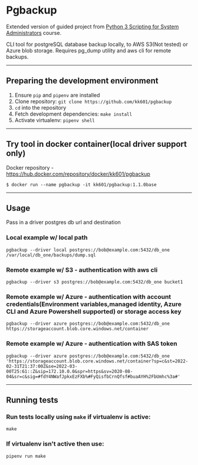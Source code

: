 # Pgbackup

Extended version of guided project from [Python 3 Scripting for System Administrators](https://https://acloudguru.com/course/python-3-scripting-for-system-administrators) course.

CLI tool for postgreSQL database backup locally, to AWS S3(Not tested) or Azure blob storage.
Requires pg_dump utility and aws cli for remote backups.

---
 ## Preparing the development environment
1. Ensure ```pip``` and ```pipenv``` are installed
2. Clone repository: ```git clone https://github.com/kk601/pgbackup```
3. ```cd``` into the repository
4. Fetch development dependencies: ```make install```
5. Activate virtualenv: ```pipenv shell``` 
---
## Try tool in docker container(local driver support only)
Docker repository - https://hub.docker.com/repository/docker/kk601/pgbackup
```
$ docker run --name pgbackup -it kk601/pgbackup:1.1.0base 
```
---
## Usage
Pass in a driver postgres db url and destination
### Local example w/ local path
```
pgbackup --driver local postgres://bob@example.com:5432/db_one /var/local/db_one/backups/dump.sql
```
### Remote example w/ S3 - authentication with aws cli
```
pgbackup --driver s3 postgres://bob@example.com:5432/db_one bucket1 
```
### Remote example w/ Azure - authentication with account credentials(Environment variables,managed identity, Azure CLI and Azure Powershell supported) or storage access key
```
pgbackup --driver azure postgres://bob@example.com:5432/db_one https://storageaccount.blob.core.windows.net/container
```
### Remote example w/ Azure - authentication with SAS token
```
pgbackup --driver azure postgres://bob@example.com:5432/db_one 'https://storageaccount.blob.core.windows.net/container?sp=c&st=2022-02-31T21:37:00Z&se=2022-03-00T25:61::Z&sip=172.10.0.0&spr=https&sv=2020-08-04&sr=c&sig=#fdY4NWafJpkxEzFXb%#FyQisfbCrnQfsf#buaAYH%2FbUmhc%3a#'
```
---
## Running tests
### Run tests locally using ```make``` if virtualenv is active:
```
make
```
### If virtualenv isn't active then use:
```
pipenv run make
```



